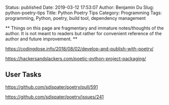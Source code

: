 Status: published
Date: 2019-03-12 17:53:07
Author: Benjamin Du
Slug: python-poetry-tips
Title: Python Poetry Tips
Category: Programming
Tags: programming, Python, poetry, build tool, dependency management

**
Things on this page are fragmentary and immature notes/thoughts of the author.
It is not meant to readers but rather for convenient reference of the author and future improvement.
**

https://codingdose.info/2018/08/02/develop-and-publish-with-poetry/

https://hackersandslackers.com/poetic-python-project-packaging/

## User Tasks

https://github.com/sdispater/poetry/pull/591

https://github.com/sdispater/poetry/issues/241

